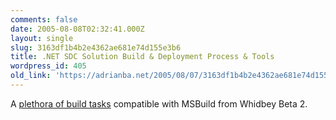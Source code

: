 ```yaml
---
comments: false
date: 2005-08-08T02:32:41.000Z
layout: single
slug: 3163df1b4b2e4362ae681e74d155e3b6
title: .NET SDC Solution Build & Deployment Process & Tools
wordpress_id: 405
old_link: 'https://adrianba.net/2005/08/07/3163df1b4b2e4362ae681e74d155e3b6/'
---
```

A
[
plethora of build tasks](http://www.gotdotnet.com/Community/UserSamples/Details.aspx?SampleGuid=2cb20e79-d706-4706-9ea0-26188257ee7d) compatible with MSBuild from Whidbey
Beta 2.
